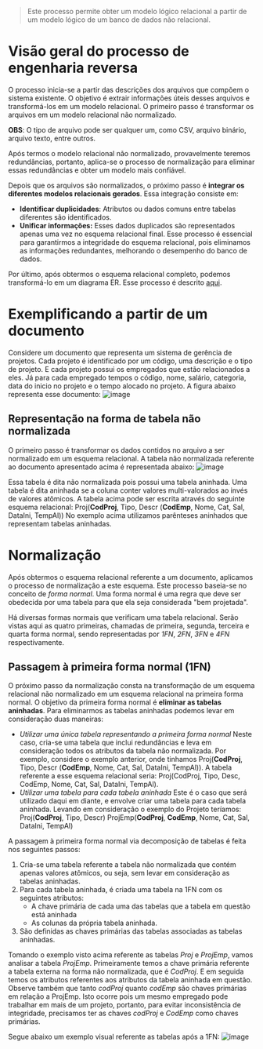 > Este processo permite obter um modelo lógico relacional a partir de um modelo lógico de um banco de dados não relacional.

# Visão geral do processo de engenharia reversa 

O processo inicia-se a partir das descrições dos arquivos que compõem o sistema existente. O objetivo é extrair informações úteis desses arquivos e transformá-los em um modelo relacional. O primeiro passo é transformar os arquivos em um modelo relacional não normalizado.

**OBS**: O tipo de arquivo pode ser qualquer um, como CSV, arquivo binário, arquivo texto, entre outros. 

Após termos o modelo relacional não normalizado, provavelmente teremos redundâncias, portanto, aplica-se o processo de normalização para eliminar essas redundâncias e obter um modelo mais confiável. 

Depois que os arquivos são normalizados, o próximo passo é **integrar os diferentes modelos relacionais gerados**. Essa integração consiste em:
* **Identificar duplicidades**: Atributos ou dados comuns entre tabelas diferentes são identificados.
* **Unificar informações:** Esses dados duplicados são representados apenas uma vez no esquema relacional final.
Esse processo é essencial para garantirmos a integridade do esquema relacional, pois eliminamos as informações redundantes, melhorando o desempenho do banco de dados.

Por último, após obtermos o esquema relacional completo, podemos transformá-lo em um diagrama ER. Esse processo é descrito [aqui](https://github.com/dinhocss/Banco_de_Dados/blob/182ba17074e19609e5680d5d61a7eaccd312a68a/Banco%20de%20Dados/Normaliza%C3%A7%C3%A3o%20e%20Engenharia%20Reversa/Engenharia%20Reversa%20de%20Modelos%20Relacionais.md).

# Exemplificando a partir de um documento

Considere um documento que representa um sistema de gerência de projetos. Cada projeto é identificado por um código, uma descrição e o tipo de projeto. E cada projeto possui os empregados que estão relacionados a eles. Já para cada empregado tempos o código, nome, salário, categoria, data do inicio no projeto e o tempo alocado no projeto. A figura abaixo representa esse documento:
![image](https://github.com/user-attachments/assets/41b28106-ac79-4ca2-ab40-fd7eda3b962f)

## Representação na forma de tabela não normalizada

O primeiro passo é transformar os dados contidos no arquivo a ser normalizado em um esquema relacional. A tabela não normalizada referente  ao documento apresentado acima é representada abaixo:
![image](https://github.com/user-attachments/assets/e1463340-f943-4385-b383-30c5279084f1)

Essa tabela é dita não normalizada pois possui uma tabela aninhada. Uma tabela é dita aninhada se a coluna conter valores multi-valorados ao invés de valores atômicos. A tabela acima pode ser escrita através do seguinte esquema relacional:
Proj(**CodProj**, Tipo, Descr
				(**CodEmp**, Nome, Cat, Sal, DataIni, TempAl))
No exemplo acima utilizamos parênteses aninhados que representam tabelas aninhadas.
# Normalização

Após obtermos o esquema relacional referente a um documento, aplicamos o processo de normalização a este esquema. Este processo baseia-se no conceito de *forma normal*. Uma forma normal é uma regra que deve ser obedecida por uma tabela para que ela seja considerada "bem projetada".

Há diversas formas normais que verificam uma tabela relacional. Serão vistas aqui as quatro primeiras, chamadas de primeira, segunda, terceira e quarta forma normal, sendo representadas por *1FN*, *2FN*, *3FN* e *4FN* respectivamente.

## Passagem à primeira forma normal (1FN)

O próximo passo da normalização consta na transformação de um esquema relacional não normalizado em um esquema relacional na primeira forma normal. O objetivo da primeira forma normal é **eliminar as tabelas aninhadas**. Para eliminarmos as tabelas aninhadas podemos levar em consideração duas maneiras:
* *Utilizar uma única tabela representando a primeira forma normal*
	Neste caso, cria-se uma tabela que inclui redundâncias e leva em consideração todos os atributos da tabela não normalizada. Por exemplo, considere o exemplo anterior, onde tinhamos Proj(**CodProj**, Tipo, Descr
				(**CodEmp**, Nome, Cat, Sal, DataIni, TempAl)).
	A tabela referente a esse esquema relacional seria: Proj(CodProj, Tipo, Desc, CodEmp, Nome, Cat, Sal, DataIni, TempAl).
* *Utilizar uma tabela para cada tabela aninhada*
	Este é o caso que será utilizado daqui em diante, e envolve criar uma tabela para cada tabela aninhada. Levando em consideração o exemplo do Projeto teríamos:
		Proj(**CodProj**, Tipo, Descr)
		ProjEmp(**CodProj**, **CodEmp**, Nome, Cat, Sal, DataIni, TempAl)

A passagem à primeira forma normal via decomposição de tabelas é feita nos seguintes passos:
1. Cria-se uma tabela referente a tabela não normalizada que contém apenas valores atômicos, ou seja, sem levar em consideração as tabelas aninhadas.
2. Para cada tabela aninhada, é criada uma tabela na 1FN com os seguintes atributos:
	* A chave primária de cada uma das tabelas que a tabela em questão está aninhada
	* As colunas da própria tabela aninhada.
3. São definidas as chaves primárias das tabelas associadas as tabelas aninhadas.

Tomando o exemplo visto acima referente as tabelas *Proj* e *ProjEmp*, vamos analisar a tabela *ProjEmp*. Primeiramente temos a chave primária referente a tabela externa na forma não normalizada, que é *CodProj*. E em seguida temos os atributos referentes aos atributos da tabela aninhada em questão. Observe também que tanto *codProj* quanto *codEmp* são chaves primárias em relação a ProjEmp. Isto ocorre pois um mesmo empregado pode trabalhar em mais de um projeto, portanto, para evitar inconsistência de integridade, precisamos ter as chaves *codProj* e *CodEmp* como chaves primárias.

Segue abaixo um exemplo visual referente as tabelas após a 1FN:
![image](https://github.com/user-attachments/assets/dc57a41a-ecf1-4c97-813f-6b6ab4a5526b)


